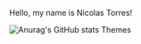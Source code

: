 Hello, my name is Nicolas Torres!

![Anurag's GitHub stats](https://github-readme-stats.vercel.app/api?username=NicolasTorresCS&show_icons=true)
Themes
